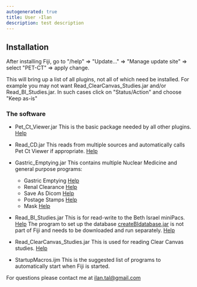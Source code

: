 ```yaml
---
autogenerated: true
title: User ›Ilan
description: test description
---
```


Installation
------------

After installing Fiji, go to "/help" =&gt; "Update..." =&gt; "Manage update site" =&gt; select "PET-CT" =&gt; apply change.

This will bring up a list of all plugins, not all of which need be installed. For example you may not want Read\_ClearCanvas\_Studies.jar and/or Read\_BI\_Studies.jar. In such cases click on "Status/Action" and choose "Keep as-is"

### The software

-   Pet\_Ct\_Viewer.jar
    This is the basic package needed by all other plugins. [Help](http://sourceforge.net/p/bifijiplugins/wiki/Pet-Ct%20Viewer/)
-   Read\_CD.jar
    This reads from multiple sources and automatically calls Pet Ct Viewer if appropriate. [Help](http://sourceforge.net/p/bifijiplugins/wiki/CD%20Dialog/)
-   Gastric\_Emptying.jar
    This contains multiple Nuclear Medicine and general purpose programs:

    -   Gastric Emptying [Help](http://sourceforge.net/p/bifijiplugins/wiki/Gastric%20Emptying/)
    -   Renal Clearance [Help](http://sourceforge.net/p/bifijiplugins/wiki/Renal%20Clearance/)
    -   Save As Dicom [Help](http://sourceforge.net/p/bifijiplugins/wiki/Save%20as%20myDicom/)
    -   Postage Stamps [Help](http://sourceforge.net/p/bifijiplugins/wiki/Postage%20stamps/)
    -   Mask [Help](http://sourceforge.net/p/bifijiplugins/wiki/Mask/)
-   Read\_BI\_Studies.jar
    This is for read-write to the Beth Israel miniPacs. [Help](http://sourceforge.net/p/bifijiplugins/wiki/Reading%20studies/) The program to set up the database [createBIdatabase.jar](http://sourceforge.net/projects/bifijiplugins/files/) is not part of Fiji and needs to be downloaded and run separately. [Help](http://sourceforge.net/p/bifijiplugins/wiki/BI%20Database/)
-   Read\_ClearCanvas\_Studies.jar
    This is used for reading Clear Canvas studies. [Help](http://sourceforge.net/p/bifijiplugins/wiki/Clear%20Canvas%20Dialog/)
-   StartupMacros.ijm
    This is the suggested list of programs to automatically start when Fiji is started.

For questions please contact me at ilan.tal@gmail.com
